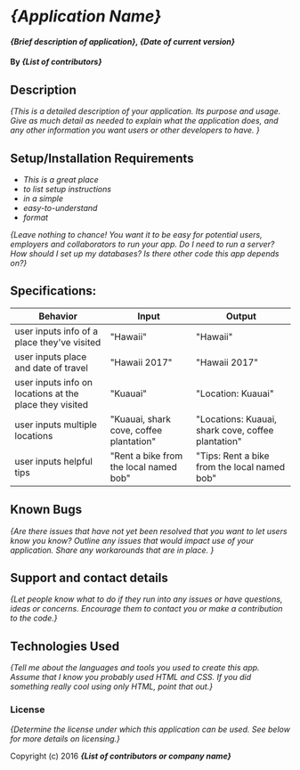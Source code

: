 # _{Application Name}_

#### _{Brief description of application}, {Date of current version}_

#### By _**{List of contributors}**_

## Description

_{This is a detailed description of your application. Its purpose and usage.  Give as much detail as needed to explain what the application does, and any other information you want users or other developers to have. }_

## Setup/Installation Requirements

* _This is a great place_
* _to list setup instructions_
* _in a simple_
* _easy-to-understand_
* _format_

_{Leave nothing to chance! You want it to be easy for potential users, employers and collaborators to run your app. Do I need to run a server? How should I set up my databases? Is there other code this app depends on?}_

## Specifications:

|Behavior | Input | Output|
|---------|-------|-------|
|user inputs info of a place they've visited |"Hawaii"   | "Hawaii"   |
|user inputs place and date of travel |"Hawaii 2017"   | "Hawaii 2017"   |
|user inputs info on locations at the place they visited | "Kuauai"  | "Location: Kuauai"  |
|user inputs multiple locations |"Kuauai, shark cove, coffee plantation"   |"Locations: Kuauai, shark cove, coffee plantation" |
|user inputs helpful tips |"Rent a bike from the local named bob"  |"Tips:  Rent a bike from the local named bob" |



## Known Bugs

_{Are there issues that have not yet been resolved that you want to let users know you know?  Outline any issues that would impact use of your application.  Share any workarounds that are in place. }_

## Support and contact details

_{Let people know what to do if they run into any issues or have questions, ideas or concerns.  Encourage them to contact you or make a contribution to the code.}_

## Technologies Used

_{Tell me about the languages and tools you used to create this app. Assume that I know you probably used HTML and CSS. If you did something really cool using only HTML, point that out.}_

### License

*{Determine the license under which this application can be used.  See below for more details on licensing.}*

Copyright (c) 2016 **_{List of contributors or company name}_**
